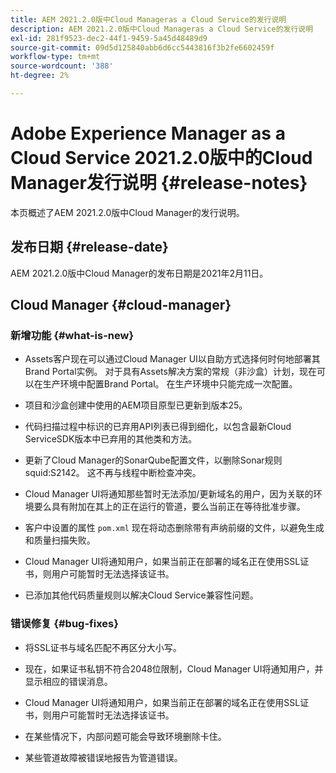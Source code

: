 ```yaml
---
title: AEM 2021.2.0版中Cloud Manageras a Cloud Service的发行说明
description: AEM 2021.2.0版中Cloud Manageras a Cloud Service的发行说明
exl-id: 281f9523-dec2-44f1-9459-5a45d48489d9
source-git-commit: 09d5d125840abb6d6cc5443816f3b2fe6602459f
workflow-type: tm+mt
source-wordcount: '388'
ht-degree: 2%

---
```


# Adobe Experience Manager as a Cloud Service 2021.2.0版中的Cloud Manager发行说明 {#release-notes}

本页概述了AEM 2021.2.0版中Cloud Manager的发行说明。

## 发布日期 {#release-date}

AEM 2021.2.0版中Cloud Manager的发布日期是2021年2月11日。

## Cloud Manager {#cloud-manager}

### 新增功能 {#what-is-new}

* Assets客户现在可以通过Cloud Manager UI以自助方式选择何时何地部署其Brand Portal实例。 对于具有Assets解决方案的常规（非沙盒）计划，现在可以在生产环境中配置Brand Portal。 在生产环境中只能完成一次配置。

* 项目和沙盒创建中使用的AEM项目原型已更新到版本25。

* 代码扫描过程中标识的已弃用API列表已得到细化，以包含最新Cloud ServiceSDK版本中已弃用的其他类和方法。

* 更新了Cloud Manager的SonarQube配置文件，以删除Sonar规则squid:S2142。 这不再与线程中断检查冲突。

* Cloud Manager UI将通知那些暂时无法添加/更新域名的用户，因为关联的环境要么具有附加在其上的正在运行的管道，要么当前正在等待批准步骤。

* 客户中设置的属性 `pom.xml` 现在将动态删除带有声纳前缀的文件，以避免生成和质量扫描失败。

* Cloud Manager UI将通知用户，如果当前正在部署的域名正在使用SSL证书，则用户可能暂时无法选择该证书。

* 已添加其他代码质量规则以解决Cloud Service兼容性问题。

### 错误修复  {#bug-fixes}

* 将SSL证书与域名匹配不再区分大小写。

* 现在，如果证书私钥不符合2048位限制，Cloud Manager UI将通知用户，并显示相应的错误消息。

* Cloud Manager UI将通知用户，如果当前正在部署的域名正在使用SSL证书，则用户可能暂时无法选择该证书。

* 在某些情况下，内部问题可能会导致环境删除卡住。

* 某些管道故障被错误地报告为管道错误。
